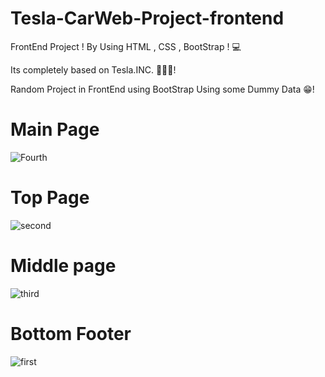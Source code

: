 # Tesla-CarWeb-Project-frontend

FrontEnd Project ! By Using HTML , CSS , BootStrap ! 💻


Its completely based on Tesla.INC.  👨🏻‍💻! 

Random Project in FrontEnd using BootStrap Using some Dummy Data 😁! 

# Main Page 
![Fourth](https://user-images.githubusercontent.com/51916493/102100529-8a62c780-3e4f-11eb-8449-14c8107dbb5e.jpg)
# Top Page
![second](https://user-images.githubusercontent.com/51916493/102099829-bd588b80-3e4e-11eb-9214-24793dba2c2c.jpg)
#  Middle page
![third](https://user-images.githubusercontent.com/51916493/102100191-293af400-3e4f-11eb-87cc-767c5a9a3f58.jpg)
# Bottom Footer 
![first](https://user-images.githubusercontent.com/51916493/102099742-9f8b2680-3e4e-11eb-923f-d0c8ebd2c3c1.jpg)
